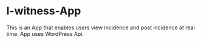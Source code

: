 # I-witness-App
This is an App that enables users view incidence and post incidence at real time. App uses WordPress Api.
